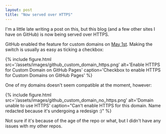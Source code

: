```yaml
---
layout: post
title: "Now served over HTTPS"
---
```


I'm a little late writing a post on this, but this blog (and a few other sites I
have on GitHub) is now being served over HTTPS.

GitHub enabled the feature for custom domains on [May
1st](https://blog.github.com/2018-05-01-github-pages-custom-domains-https/).
Making the switch is usually as easy as ticking a checkbox:

{% include figure.html src='/assets/images/github_custom_domain_https.png'
alt='Enable HTTPS for Custom Domain on GitHub Pages' caption='Checkbox to enable
HTTPS for Custom Domains on GitHub Pages' %}

One of my domains doesn't seem compatible at the moment, however:

{% include figure.html src='/assets/images/github_custom_domain_no_https.png'
alt='Domain unable to use HTTPS' caption="Can't enable HTTPS for this domain.
Name redacted because it's undergoing a redesign :)" %}

Not sure if it's because of the age of the repo or what, but I didn't have any
issues with my other repos.
